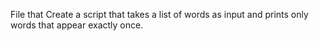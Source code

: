 File that Create a script that takes a list of words as input and prints only words that appear exactly once.

